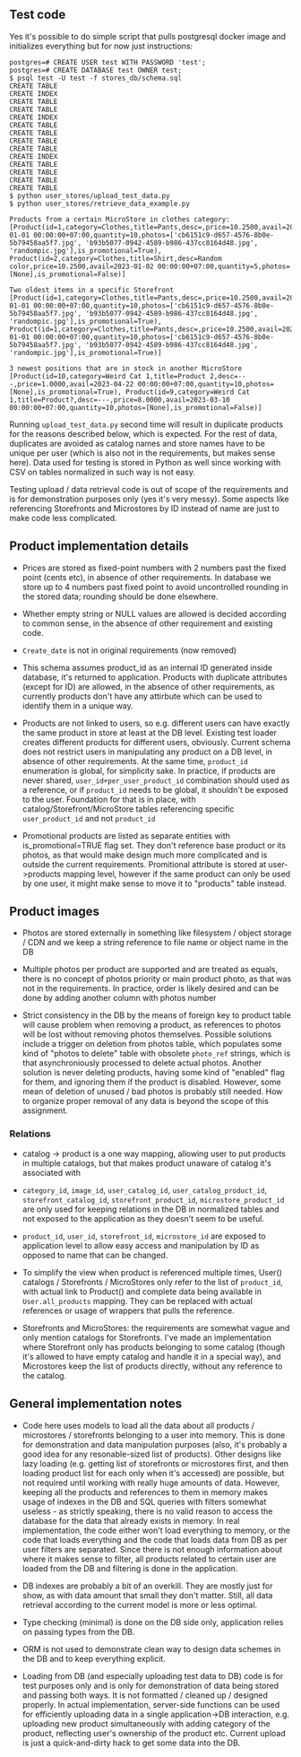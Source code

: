 ## Test code
Yes it's possible to do simple script that pulls postgresql docker image and initializes everything but for now just instructions:

```$ psql
postgres=# CREATE USER test WITH PASSWORD 'test';
postgres=# CREATE DATABASE test OWNER test;
$ psql test -U test -f stores_db/schema.sql
CREATE TABLE
CREATE INDEX
CREATE TABLE
CREATE TABLE
CREATE INDEX
CREATE TABLE
CREATE TABLE
CREATE TABLE
CREATE TABLE
CREATE INDEX
CREATE TABLE
CREATE TABLE
CREATE TABLE
CREATE TABLE
$ python user_stores/upload_test_data.py
$ python user_stores/retrieve_data_example.py

Products from a certain MicroStore in clothes category:
[Product(id=1,category=Clothes,title=Pants,desc=,price=10.2500,avail=2023-01-01 00:00:00+07:00,quantity=10,photos=['cb6151c9-d657-4576-8b0e-5b79458aa5f7.jpg', 'b93b5077-0942-4589-b986-437cc8164d48.jpg', 'randompic.jpg'],is_promotional=True), Product(id=2,category=Clothes,title=Shirt,desc=Random color,price=10.2500,avail=2023-01-02 00:00:00+07:00,quantity=5,photos=[None],is_promotional=False)]

Two oldest items in a specific Storefront
[Product(id=1,category=Clothes,title=Pants,desc=,price=10.2500,avail=2023-01-01 00:00:00+07:00,quantity=10,photos=['cb6151c9-d657-4576-8b0e-5b79458aa5f7.jpg', 'b93b5077-0942-4589-b986-437cc8164d48.jpg', 'randompic.jpg'],is_promotional=True), Product(id=1,category=Clothes,title=Pants,desc=,price=10.2500,avail=2023-01-01 00:00:00+07:00,quantity=10,photos=['cb6151c9-d657-4576-8b0e-5b79458aa5f7.jpg', 'b93b5077-0942-4589-b986-437cc8164d48.jpg', 'randompic.jpg'],is_promotional=True)]

3 newest positions that are in stock in another MicroStore
[Product(id=10,category=Weird Cat 1,title=Product 2,desc=---,price=1.0000,avail=2023-04-22 00:00:00+07:00,quantity=10,photos=[None],is_promotional=True), Product(id=9,category=Weird Cat 1,title=Product?,desc=---,price=8.0000,avail=2023-03-10 00:00:00+07:00,quantity=10,photos=[None],is_promotional=False)]
```

Running `upload_test_data.py` second time will result in duplicate products for the reasons described below, which is expected. For the rest of data, duplicates are avoided as catalog names and store names have to be unique per user (which is also not in the requirements, but makes sense here). Data used for testing is stored in Python as well since working with CSV on tables normalized in such way is not easy.

Testing upload / data retrieval code is out of scope of the requirements and is for demonstration purposes only (yes it's very messy). Some aspects like referencing Storefronts and Microstores by ID instead of name are just to make code less complicated.


## Product implementation details
* Prices are stored as fixed-point numbers with 2 numbers past the fixed point (cents etc), in absence of other requirements. In database we store up to 4 numbers past fixed point to avoid uncontrolled rounding in the stored data; rounding should be done elsewhere.

* Whether empty string or NULL values are allowed is decided according to common sense, in the absence of other requirement and existing code.

* `Create_date` is not in original requirements (now removed)

* This schema assumes product_id as an internal ID generated inside database, it's returned to application. Products with duplicate attributes (except for ID) are allowed, in the absence of other requirements, as currently products don't have any attirbute which can be used to identify them in a unique way.

* Products are not linked to users, so e.g. different users can have exactly the same product in store at least at the DB level. Existing test loader creates different products for different users, obviously. Current schema does not restrict users in manipulating any product on a DB level, in absence of other requirements. At the same time, `product_id` enumeration is global, for simplicity sake. In practice, if products are never shared, `user_id+per_user_product_id` combination should used as a reference, or if `product_id` needs to be global, it shouldn't be exposed to the user. Foundation for that is in place, with catalog/Storefront/MicroStore tables referencing specific `user_product_id` and not `product_id`

* Promotional products are listed as separate entities with is_promotional=TRUE flag set. They don't reference base product or its photos, as that would make design much more complicated and is outside the current requirements. Promitional attribute is stored at user->products mapping level, however if the same product can only be used by one user, it might make sense to move it to "products" table instead.

## Product images
* Photos are stored externally in something like filesystem / object storage / CDN and we keep a string reference to file name or object name in the DB

* Multiple photos per product are supported and are treated as equals, there is no concept of photos priority or main product photo, as that was not in the requirements. In practice, order is likely desired and can be done by adding another column with photos number
* Strict consistency in the DB by the means of foreign key to product table will cause problem when removing a product, as references to photos will be lost without removing photos themselves. Possible solutions include a trigger on deletion from photos table, which populates some kind of "photos to delete" table with obsolete `photo_ref` strings, which is that asynchroniously processed to delete actual photos. Another solution is never deleting products, having some kind of "enabled" flag for them, and ignoring them if the product is disabled. However, some mean of deletion of unused / bad photos is probably still needed. How to organize proper removal of any data is beyond the scope of this assignment.

### Relations
* catalog -> product is a one way mapping, allowing user to put products in multiple catalogs, but that makes product unaware of catalog it's associated with

* `category_id`, `image_id`, `user_catalog_id`, `user_catalog_product_id`, `storefront_catalog_id`, `storefront_product_id`, `microstore_product_id` are only used for keeping relations in the DB in normalized tables and not exposed to the application as they doesn't seem to be useful.

* `product_id`, `user_id`, `storefront_id`, `microstore_id` are exposed to application level to allow easy access and manipulation by ID as opposed to name that can be changed.

* To simplify the view when product is referenced multiple times, User() catalogs / Storefronts / MicroStores only refer to the list of `product_id`, with actual link to Product() and complete data being available in `User.all_products` mapping. They can be replaced with actual references or usage of wrappers that pulls the reference.

* Storefronts and MicroStores: the requirements are somewhat vague and only mention catalogs for Storefronts. I've made an implementation where Storefront only has products belonging to some catalog (though it's allowed to have empty catalog and handle it in a special way), and Microstores keep the list of products directly, without any reference to the catalog.

## General implementation notes
* Code here uses models to load all the data about all products / microstores / storefronts belonging to a user into memory. This is done for demonstration and data manipulation purposes (also, it's probably a good idea for any resonable-sized list of products). Other designs like lazy loading (e.g. getting list of storefronts or microstores first, and then loading product list for each only when it's accessed) are possible, but not required until working with really huge amounts of data. However, keeping all the products and references to them in memory makes usage of indexes in the DB and SQL queries with filters somewhat useless - as strictly speaking, there is no valid reason to access the database for the data that already exists in memory. In real implementation, the code either won't load everything to memory, or the code that loads everything and the code that loads data from DB as per user filters are separated. Since there is not enough information about where it makes sense to filter, all products related to certain user are loaded from the DB and filtering is done in the application.

* DB indexes are probably a bit of an overkill. They are mostly just for show, as with data amount that small they don't matter. Still, all data retrieval according to the current model is more or less optimal.

* Type checking (minimal) is done on the DB side only, application relies on passing types from the DB.

* ORM is not used to demonstrate clean way to design data schemes in the DB and to keep everything explicit.

* Loading from DB (and especially uploading test data to DB) code is for test purposes only and is only for demonstration of data being stored and passing both ways. It is not formatted / cleaned up / designed properly. In actual implementation, server-side functions can be used for efficiently uploading data in a single application->DB interaction, e.g. uploading new product simultaneously with adding category of the product, reflecting user's ownership of the product etc. Current upload is just a quick-and-dirty hack to get some data into the DB.

